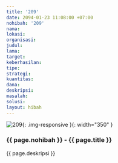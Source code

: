 ```yaml
---
title: '209'
date: 2094-01-23 11:08:00 +07:00
nohibah: '209'
nama: 
lokasi: 
organisasi: 
judul: 
lama: 
target: 
keberhasilan: 
tipe: 
strategi: 
kuantitas: 
dana: 
deskripsi: 
masalah: 
solusi: 
layout: hibah
---
```


![209](/static/img/hibahcms/209.png){: .img-responsive }{: width="350" }

### {{ page.nohibah }} - {{ page.title }}

{{ page.deskripsi }}

